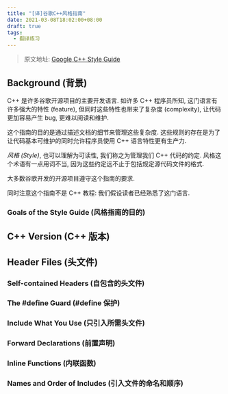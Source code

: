 ```yaml
---
title: "[译]谷歌C++风格指南"
date: 2021-03-08T18:02:00+08:00
draft: true
tags:
  - 翻译练习
---
```


> 原文地址: [Google C++ Style Guide](https://google.github.io/styleguide/cppguide.html)

## Background (背景)

C++ 是许多谷歌开源项目的主要开发语言. 如许多 C++ 程序员所知, 这门语言有许多强大的特性 (feature), 但同时这些特性也带来了复杂度 (complexity), 让代码更加容易产生 bug, 更难以阅读和维护.

这个指南的目的是通过描述文档的细节来管理这些复杂度. 这些规则的存在是为了让代码基本可维护的同时允许程序员使用 C++ 语言特性更有生产力.

_风格 (Style)_, 也可以理解为可读性, 我们称之为管理我们 C++ 代码的约定. 风格这个术语有一点用词不当, 因为这些约定远不止于包括规定源代码文件的格式.

大多数谷歌开发的开源项目遵守这个指南的要求.

同时注意这个指南不是 C++ 教程: 我们假设读者已经熟悉了这门语言.

### Goals of the Style Guide (风格指南的目的)

## C++ Version (C++ 版本)

## Header Files (头文件)

### Self-contained Headers (自包含的头文件)

### The #define Guard (#define 保护)

### Include What You Use (只引入所需头文件)

### Forward Declarations (前置声明)

### Inline Functions (内联函数)

### Names and Order of Includes (引入文件的命名和顺序)
